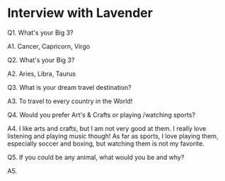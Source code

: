 # Interview with Lavender
Q1. What's your Big 3?

A1. Cancer, Capricorn, Virgo

Q2. What's your Big 3?

A2. Aries, Libra, Taurus

Q3. What is your dream travel destination?

A3. To travel to every country in the World!

Q4. Would you prefer Art's & Crafts or playing /watching sports?

A4. I like arts and crafts, but I am not very good at them. I really love listening and playing music though! As far as sports, I love playing them, especially soccer and boxing, but watching them is not my favorite.

Q5. If you could be any animal, what would you be and why?

A5.